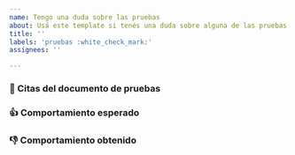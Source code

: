 ```yaml
---
name: Tengo una duda sobre las pruebas
about: Usá este template si tenés una duda sobre alguna de las pruebas del TP.
title: ''
labels: 'pruebas :white_check_mark:'
assignees: ''

---
```


<!--
Contanos cuál es el contexto de tu duda o problema. No olvides buscar primero en el buscador de issues por si la duda ya fue resuelta antes. Si no se resuelve tu duda pero creés que el issue está relacionado, podés citarlo con un #.
-->

### 📔 Citas del documento de pruebas
<!--
Copianos los fragmentos del doc de pruebas sobre los cuales tengas dudas y en qué sección o página se encuentra cada uno.
-->

### 👍 Comportamiento esperado
<!--
Describinos cuál es el comportamiento que esperabas que tuviera el proceso. Podés intentar describirnos lo que está ocurriendo con alguna herramienta vista en la teoría para complementar la explicación.
-->

<!--
En caso de querernos mostrar un output de la consola, no subas capturas de pantalla, copiá el texto y pegalo acá. Podés darle formato código con (Ctrl + 'e'). Si el output es muy extenso, sentite libre de adjuntar un archivo de texto en su lugar.
-->

### 👎 Comportamiento obtenido
<!--
Describinos cuál es el comportamiento que esperabas que tuviera el proceso. Podés intentar describirnos lo que está ocurriendo con alguna herramienta vista en la teoría para complementar la explicación.
-->

<!--
En caso de querernos mostrar un output de la consola, no subas capturas de pantalla, copiá el texto y pegalo acá. Podés darle formato código con (Ctrl + 'e'). Si el output es muy extenso, sentite libre de adjuntar un archivo de texto en su lugar.
-->
